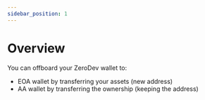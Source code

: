 ```yaml
---
sidebar_position: 1
---
```


# Overview

You can offboard your ZeroDev wallet to:
- EOA wallet by transferring your assets (new address)
- AA wallet by transferring the ownership (keeping the address)
